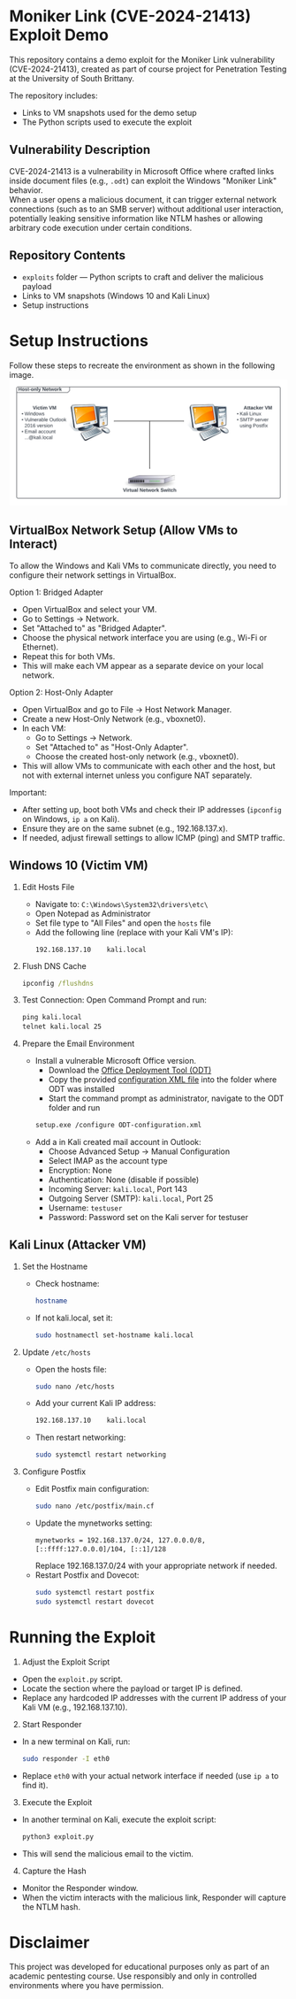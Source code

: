 # Moniker Link (CVE-2024-21413) Exploit Demo

This repository contains a demo exploit for the Moniker Link vulnerability (CVE-2024-21413), created as part of course project for Penetration Testing at the University of South Brittany.

The repository includes:
- Links to VM snapshots used for the demo setup
- The Python scripts used to execute the exploit

## Vulnerability Description

CVE-2024-21413 is a vulnerability in Microsoft Office where crafted links inside document files (e.g., `.odt`) can exploit the Windows "Moniker Link" behavior.  
When a user opens a malicious document, it can trigger external network connections (such as to an SMB server) without additional user interaction, potentially leaking sensitive information like NTLM hashes or allowing arbitrary code execution under certain conditions.

## Repository Contents

- `exploits` folder — Python scripts to craft and deliver the malicious payload
- Links to VM snapshots (Windows 10 and Kali Linux)
- Setup instructions

# Setup Instructions

Follow these steps to recreate the environment as shown in the following image.
![Overview of host-only network including an attacker and a victim virtual machine.](images/env%20set-up.png)

## VirtualBox Network Setup (Allow VMs to Interact)

To allow the Windows and Kali VMs to communicate directly, you need to configure their network settings in VirtualBox.

Option 1: Bridged Adapter
- Open VirtualBox and select your VM.
- Go to Settings -> Network.
- Set "Attached to" as "Bridged Adapter".
- Choose the physical network interface you are using (e.g., Wi-Fi or Ethernet).
- Repeat this for both VMs.
- This will make each VM appear as a separate device on your local network.

Option 2: Host-Only Adapter
- Open VirtualBox and go to File -> Host Network Manager.
- Create a new Host-Only Network (e.g., vboxnet0).
- In each VM:
  - Go to Settings -> Network.
  - Set "Attached to" as "Host-Only Adapter".
  - Choose the created host-only network (e.g., vboxnet0).
- This will allow VMs to communicate with each other and the host, but not with external internet unless you configure NAT separately.

Important:
- After setting up, boot both VMs and check their IP addresses (`ipconfig` on Windows, `ip a` on Kali).
- Ensure they are on the same subnet (e.g., 192.168.137.x).
- If needed, adjust firewall settings to allow ICMP (ping) and SMTP traffic.


## Windows 10 (Victim VM)

1. Edit Hosts File
   - Navigate to: `C:\Windows\System32\drivers\etc\`
   - Open Notepad as Administrator
   - Set file type to "All Files" and open the `hosts` file
   - Add the following line (replace with your Kali VM's IP):
     ```
     192.168.137.10    kali.local
     ```

2. Flush DNS Cache
   ```cmd
   ipconfig /flushdns
   ```
3. Test Connection: Open Command Prompt and run:
    ```cmd
    ping kali.local
    telnet kali.local 25
    ```

4. Prepare the Email Environment
    - Install a vulnerable Microsoft Office version.
        - Download the [Office Deployment Tool (ODT)](https://support.microsoft.com/en-us/topic/office-deployment-tool-9fbd53e3-18a3-1aef-8cfe-e2eaeeeaaa4c)
        - Copy the provided [configuration XML file](ODT-configuration.xml) into the folder where ODT was installed
        - Start the command prompt as administrator, navigate to the ODT folder and run 
        ```bash
        setup.exe /configure ODT-configuration.xml
        ```
    - Add a in Kali created mail account in Outlook:
        - Choose Advanced Setup -> Manual Configuration
        - Select IMAP as the account type
        - Encryption: None
        - Authentication: None (disable if possible)
        - Incoming Server: `kali.local`, Port 143
        - Outgoing Server (SMTP): `kali.local`, Port 25
        - Username: `testuser`
        - Password: Password set on the Kali server for testuser

## Kali Linux (Attacker VM)

1. Set the Hostname
    - Check hostname:
        ```bash
        hostname
        ```
    - If not kali.local, set it:
        ```bash
        sudo hostnamectl set-hostname kali.local
        ```

2. Update `/etc/hosts`
    - Open the hosts file:
        ```bash
        sudo nano /etc/hosts
        ```
    - Add your current Kali IP address:
        ```bash
        192.168.137.10    kali.local
        ```
    - Then restart networking:
        ```bash
        sudo systemctl restart networking
        ```

3. Configure Postfix
    - Edit Postfix main configuration:
        ```bash
        sudo nano /etc/postfix/main.cf
        ```
    - Update the mynetworks setting:
        ```nginx
        mynetworks = 192.168.137.0/24, 127.0.0.0/8, [::ffff:127.0.0.0]/104, [::1]/128
        ```
        Replace 192.168.137.0/24 with your appropriate network if needed.
    - Restart Postfix and Dovecot:
        ```bash
        sudo systemctl restart postfix
        sudo systemctl restart dovecot
        ```

# Running the Exploit

1. Adjust the Exploit Script
- Open the `exploit.py` script.
- Locate the section where the payload or target IP is defined.
- Replace any hardcoded IP addresses with the current IP address of your Kali VM (e.g., 192.168.137.10).

2. Start Responder
- In a new terminal on Kali, run:
    ```bash
    sudo responder -I eth0
    ```
- Replace `eth0` with your actual network interface if needed (use `ip a` to find it).

3. Execute the Exploit
- In another terminal on Kali, execute the exploit script:
    ```bash
    python3 exploit.py
    ```
- This will send the malicious email to the victim.

4. Capture the Hash
- Monitor the Responder window.
- When the victim interacts with the malicious link, Responder will capture the NTLM hash.


# Disclaimer

This project was developed for educational purposes only as part of an academic pentesting course.
Use responsibly and only in controlled environments where you have permission.
